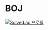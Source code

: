 # BOJ

[![Solved.ac
프로필](http://mazassumnida.wtf/api/v2/generate_badge?boj=hyunjung)](https://solved.ac/hyunjung)
